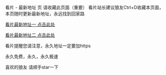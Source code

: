 看片 - 最新地址 页
请收藏此页面（重要） 看片站长建议狼友Ctrl+D收藏本页面，本页随时更新最新地址，永远找到回家路

[看片最新地址一 点击此处](https://imim33.top)

[看片最新地址二 点击此处](https://imim22.top)

看片提醒您请注意，永久地址一定要加https

永久免费，永久，永久极速

喜欢的狼友 请顺手star一下
